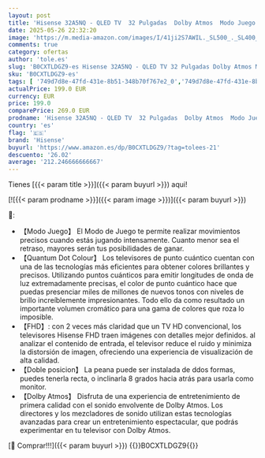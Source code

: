 ```yaml
---
layout: post
title: 'Hisense 32A5NQ - QLED TV  32 Pulgadas  Dolby Atmos  Modo Juego  Entrada Tipo C  Peana con Doble posición  función Compartir en el televisor  DVB-T2  Auto ordenación Canales TDT  Nuevo 2024 '
date: 2025-05-26 22:32:20
image: 'https://m.media-amazon.com/images/I/41ji2S7AWIL._SL500_._SL400_.jpg'
comments: true
category: ofertas
author: 'tole.es'
slug: 'B0CXTLDGZ9-es Hisense 32A5NQ - QLED TV 32 Pulgadas Dolby Atmos Modo...'
sku: 'B0CXTLDGZ9-es'
tags: [ '749d7d8e-47fd-431e-8b51-348b70f767e2_0','749d7d8e-47fd-431e-8b51-348b70f767e2_7201','Arborist Merchandising Root','Electrónica','Self Service','Special Features Stores','TV, vídeo y home cinema','TVs QLED','Televisores','hisense','televisor','🇪🇸', ]
actualPrice: 199.0 EUR
currency: EUR
price: 199.0
comparePrice: 269.0 EUR
prodname: 'Hisense 32A5NQ - QLED TV  32 Pulgadas  Dolby Atmos  Modo Juego  Entrada Tipo C  Peana con Doble posición  función Compartir en el televisor  DVB-T2  Auto ordenación Canales TDT  Nuevo 2024 '
country: 'es'
flag: '🇪🇸'
brand: 'Hisense'
buyurl: 'https://www.amazon.es/dp/B0CXTLDGZ9/?tag=tolees-21'
descuento: '26.02'
average: '212.246666666667'
---
```


Tienes [{{< param title >}}]({{< param buyurl >}}) aqui!

[![{{< param prodname >}}]({{< param image >}})]({{< param buyurl >}})

🔎:

- 【Modo Juego】 El Modo de Juego te permite realizar movimientos precisos cuando estás jugando intensamente. Cuanto menor sea el retraso, mayores serán tus posibilidades de ganar.
- 【Quantum Dot Colour】 Los televisores de punto cuántico cuentan con una de las tecnologías más eficientes para obtener colores brillantes y precisos. Utilizando puntos cuánticos para emitir longitudes de onda de luz extremadamente precisas, el color de punto cuántico hace que puedas presenciar miles de millones de nuevos tonos con niveles de brillo increíblemente impresionantes. Todo ello da como resultado un importante volumen cromático para una gama de colores que roza lo imposible.
- 【FHD】: con 2 veces más claridad que un TV HD convencional, los televisores Hisense FHD traen imágenes con detalles mejor definidos. al analizar el contenido de entrada, el televisor reduce el ruido y minimiza la distorsión de imagen, ofreciendo una experiencia de visualización de alta calidad.
- 【Doble posicion】 La peana puede ser instalada de ddos formas, puedes tenerla recta, o inclinarla 8 grados hacia atrás para usarla como monitor.
- 【Dolby Atmos】 Disfruta de una experiencia de entretenimiento de primera calidad con el sonido envolvente de Dolby Atmos. Los directores y los mezcladores de sonido utilizan estas tecnologías avanzadas para crear un entretenimiento espectacular, que podrás experimentar en tu televisor con Dolby Atmos.

[🛒 Comprar!!!]({{< param buyurl >}})
{{<world>}}B0CXTLDGZ9{{</world>}}
